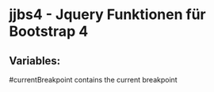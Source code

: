 jjbs4 - Jquery Funktionen für Bootstrap 4
=========================================

Variables:
----------
#currentBreakpoint
contains the current breakpoint

